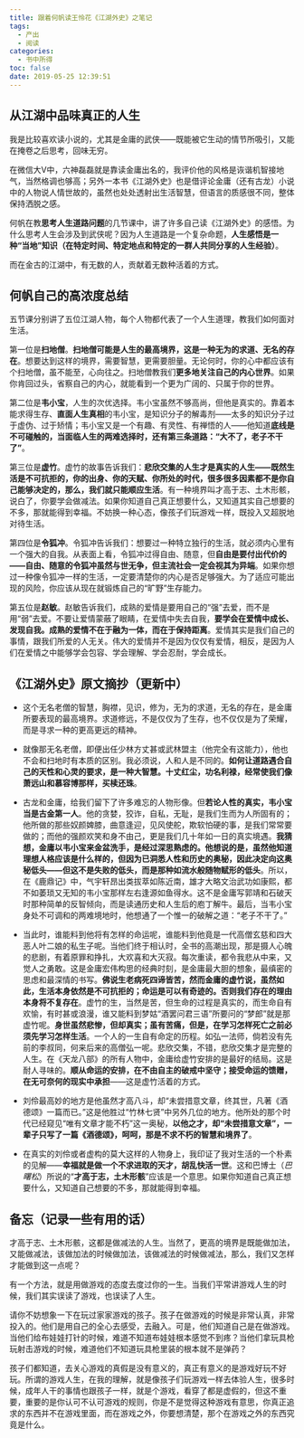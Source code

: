```yaml
---
title: 跟着何帆读王怜花《江湖外史》之笔记
tags:
  - 产出
  - 阅读
categories:
  - 书中所得
toc: false
date: 2019-05-25 12:39:51
---
```


## 从江湖中品味真正的人生

我是比较喜欢读小说的，尤其是金庸的武侠——既能被它生动的情节所吸引，又能在掩卷之后思考，回味无穷。

在微信大V中，六神磊磊就是靠读金庸出名的，我评价他的风格是诙谐机智接地气，当然格调也够高；另外一本书《江湖外史》也是借评论金庸（还有古龙）小说中的人物说人情世故的，虽然也处处透射出生活智慧，但语言的质感很不同，整体保持洒脱之感。

何帆在教**思考人生道路问题**的几节课中，讲了许多自己读《江湖外史》的感悟。为什么思考人生会涉及到武侠呢？因为人生道路是一个复杂命题，**人生感悟是一种“当地”知识（在特定时间、特定地点和特定的一群人共同分享的人生经验）**。

而在金古的江湖中，有无数的人，贡献着无数种活着的方式。

<!--more-->

## 何帆自己的高浓度总结

五节课分别讲了五位江湖人物，每个人物都代表了一个人生道理，教我们如何面对生活。

第一位是**扫地僧**。**扫地僧可能是人生的最高境界，这是一种无为的求道、无名的存在**。想要达到这样的境界，需要智慧，更需要胆量。无论何时，你的心中都应该有个扫地僧，虽不能至，心向往之。扫地僧教我们**更多地关注自己的内心世界**。如果你肯回过头，省察自己的内心，就能看到一个更为广阔的、只属于你的世界。

第二位是**韦小宝**，人生的次优选择。韦小宝虽然不够高尚，但他是真实的。靠着本能求得生存、**直面人生真相**的韦小宝，是知识分子的解毒剂——太多的知识分子过于虚伪、过于矫情；韦小宝又是一个有趣、有灵性、有禅悟的人——他知道**底线是不可碰触的，当面临人生的两难选择时，还有第三条道路：“大不了，老子不干了”**。

第三位是**虚竹**。虚竹的故事告诉我们：**悲欣交集的人生才是真实的人生——既然生活是不可抗拒的，你的出身、你的天赋、你所处的时代，很多很多因素都不是你自己能够决定的，那么，我们就只能顺应生活**。有一种境界叫才高于志、土木形骸，说白了，你要学会做减法。如果你知道自己真正想要什么，又知道其实自己想要的不多，那就能得到幸福。不妨换一种心态，像孩子们玩游戏一样，既投入又超脱地对待生活。

第四位是**令狐冲**。令狐冲告诉我们：想要过一种特立独行的生活，就必须内心里有一个强大的自我。从表面上看，令狐冲过得自由、随意，但**自由是要付出代价的——自由、随意的令狐冲虽然与世无争，但主流社会一定会视其为异端**。如果你想过一种像令狐冲一样的生活，一定要清楚你的内心是否足够强大。为了适应可能出现的风险，你应该从现在就锻炼自己的“旷野”生存能力。

第五位是**赵敏**。赵敏告诉我们，成熟的爱情是要用自己的“强”去爱，而不是用“弱”去爱。不要让爱情蒙蔽了眼睛，在爱情中失去自我，**要学会在爱情中成长、发现自我。成熟的爱情不在于融为一体，而在于保持距离**。爱情其实是我们自己的事情，跟我们所爱的人无关。伟大的爱情并不是因为仅仅有爱情，相反，是因为人们在爱情之中能够学会包容、学会理解、学会忍耐，学会成长。

## 《江湖外史》原文摘抄（更新中）

- 这个无名老僧的智慧，胸襟，见识，修为，无为的求道，无名的存在，是金庸所要表现的最高境界。求道修远，不是仅仅为了生存，也不仅仅是为了荣耀，而是寻求一种的更高更远的精神。

- 就像那无名老僧，即便出任少林方丈甚或武林盟主（他完全有这能力），他也不会和扫地时有本质的区别。我必须说，人和人是不同的。**如何让道路遇合自己的天性和心灵的要求，是一种大智慧。十丈红尘，功名利禄，经常使我们像萧远山和慕容博那样，买椟还珠**。

- 古龙和金庸，给我们留下了许多难忘的人物形像。但**若论人性的真实，韦小宝当是古金第一人**。他的贪婪，狡诈，自私，无耻，是我们生而为人所固有的；他所做的那些奴颜婢膝，曲意逢迎，见风使舵，欺软怕硬的事，是我们常常要做的；而他的强颜欢笑和身不由己，更是我们几十年如一日的真实境遇。**我猜想，金庸以韦小宝来金盆洗手，是经过深思熟虑的。他想说的是，虽然他知道理想人格应该是什么样的，但因为已洞悉人性和历史的奥秘，因此决定向这奥秘低头——但这不是失败的低头，而是那种如流水般随物赋形的低头**。所以，在《鹿鼎记》中，气宇轩昂出类拔萃如陈近南，雄才大略文治武功如康熙，都不如萎琐又无知的韦小宝那样左右逢源如鱼得水。这不是金庸写郭靖和石破天时那种简单的反智倾向，而是读通历史和人生后的庖丁解牛。最后，当韦小宝身处不可调和的两难境地时，他想通了一个惟一的破解之道：“老子不干了。”

- 当此时，谁能料到他将有怎样的命运呢，谁能料到他竟是一代高僧玄慈和四大恶人叶二娘的私生子呢。当他们终于相认时，全书的高潮出现，那是摄人心魄的悲剧，有着原罪和挣扎，大欢喜和大灭寂。每次重读，都令我悲从中来，又觉人之勇敢。这是金庸宏伟构思的经典时刻，是金庸最大胆的想象，最缜密的思虑和最深情的书写。**佛说生老病死四谛皆苦，然而金庸的虚竹说，虽然如此，生活本身依然是不可抗拒的；命运是可以有奇迹的。否则我们存在的理由本身将不复存在**。虚竹的生，当然是苦，但生命的过程是真实的，而生命自有欢愉，有时甚或浪漫，谁又能料到梦姑“酒罢问君三语”所要问的“梦郎”就是那虚竹呢。**身世虽然悲惨，但却真实；虽有苦痛，但是，在学习怎样死亡之前必须先学习怎样生活**。一个人的一生自有命定的历程。如弘一法师，倘若没有先前的李叔同，何来后来的高僧弘一呢。悲欣交集，不错，悲欣交集才是完整的人生。在《天龙八部》的所有人物中，金庸给虚竹安排的是最好的结局。这是耐人寻味的。**顺从命运的安排，在不由自主的破戒中坚守；接受命运的馈赠，在无可奈何的现实中承担**——这是虚竹活着的方式。

- 刘伶最高妙的地方是他虽然才高八斗，却“未尝措意文章，终其世，凡著《酒德颂》一篇而已。”这是他胜过“竹林七贤”中另外几位的地方。他所处的那个时代已经窥见“唯有文章才能不朽”这一奥秘，**以他之才，却“未尝措意文章”，一辈子只写了一篇《酒德颂》，呵呵，那是不求不朽的智慧和境界了**。

- 在真实的刘伶或者虚构的莫大这样的人物身上，我印证了我对生活的一个朴素的见解——**幸福就是做一个不求进取的天才，胡乱快活一世**。这和巴博士（*巴曙松*）所说的“**才高于志，土木形骸**”应该是一个意思。如果你知道自己真正想要什么，又知道自己想要的不多，那就能得到幸福。

## 备忘（记录一些有用的话）

才高于志、土木形骸，这都是做减法的人生。当然了，更高的境界是既能做加法，又能做减法，该做加法的时候做加法，该做减法的时候做减法，那么，我们又怎样才能做到这一点呢？

有一个方法，就是用做游戏的态度去度过你的一生。当我们平常讲游戏人生的时候，我们其实误读了游戏，也误读了人生。

请你不妨想象一下在玩过家家游戏的孩子。孩子在做游戏的时候是非常认真，非常投入的。他们是用自己的全心去感受，去融入。可是，他们知道自己是在做游戏。当他们给布娃娃打针的时候，难道不知道布娃娃根本感觉不到疼？当他们拿玩具枪玩射击游戏的时候，难道他们不知道玩具枪里装的根本就不是弹药？

孩子们都知道，去关心游戏的真假是没有意义的，真正有意义的是游戏好玩不好玩。所谓的游戏人生，在我的理解，就是像孩子们玩游戏一样去体验人生，很多时候，成年人干的事情也跟孩子一样，就是个游戏，看穿了都是虚假的，但这不重要，重要的是你认可不认可游戏的规则，你是不是觉得这种游戏有意思，你真正追求的东西并不在游戏里面，而在游戏之外，你要想清楚，那个在游戏之外的东西究竟是什么。